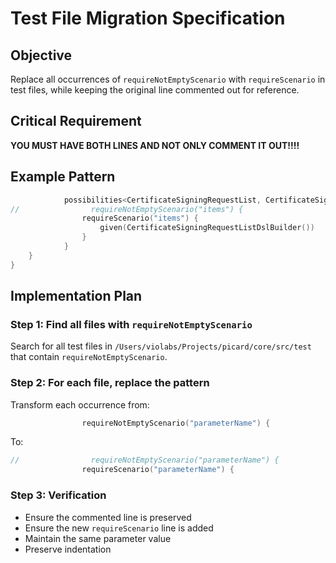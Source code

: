 
# Test File Migration Specification

## Objective
Replace all occurrences of `requireNotEmptyScenario` with `requireScenario` in test files, while keeping the original line commented out for reference.

## Critical Requirement
**YOU MUST HAVE BOTH LINES AND NOT ONLY COMMENT IT OUT!!!!**

## Example Pattern
```kotlin
            possibilities<CertificateSigningRequestList, CertificateSigningRequestListDslBuilder> {
//                requireNotEmptyScenario("items") {
                requireScenario("items") {
                    given(CertificateSigningRequestListDslBuilder())
                }
            }
    }
}
```

## Implementation Plan

### Step 1: Find all files with `requireNotEmptyScenario`
Search for all test files in `/Users/violabs/Projects/picard/core/src/test` that contain `requireNotEmptyScenario`.

### Step 2: For each file, replace the pattern
Transform each occurrence from:
```kotlin
                requireNotEmptyScenario("parameterName") {
```

To:
```kotlin
//                requireNotEmptyScenario("parameterName") {
                requireScenario("parameterName") {
```

### Step 3: Verification
- Ensure the commented line is preserved
- Ensure the new `requireScenario` line is added
- Maintain the same parameter value
- Preserve indentation